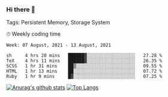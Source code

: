 ### Hi there 👋

Tags: Persistent Memory, Storage System

<!--

[![Anurag's github stats](https://github-readme-stats.vercel.app/api?username=wwyf)](https://github.com/anuraghazra/github-readme-stats)

[![Anurag's github stats](https://github-readme-stats.vercel.app/api?username=wwyf&count_private=true)](https://github.com/anuraghazra/github-readme-stats)


[![Top Langs](https://github-readme-stats.vercel.app/api/top-langs/?username=wwyf&count_private=true&&hide=jupyter%20notebook,html)](https://github.com/anuraghazra/github-readme-stats)



-->


⏱ Weekly coding time

<!--START_SECTION:waka-->
```text
Week: 07 August, 2021 - 13 August, 2021

sh     4 hrs 20 mins   ██████▓░░░░░░░░░░░░░░░░░░   27.28 % 
TeX    4 hrs 11 mins   ██████▓░░░░░░░░░░░░░░░░░░   26.35 % 
SCSS   1 hr 31 mins    ██▒░░░░░░░░░░░░░░░░░░░░░░   09.55 % 
HTML   1 hr 13 mins    ██░░░░░░░░░░░░░░░░░░░░░░░   07.72 % 
Ruby   1 hr 9 mins     █▓░░░░░░░░░░░░░░░░░░░░░░░   07.25 % 
```
<!--END_SECTION:waka-->



[![Anurag's github stats](https://github-readme-stats.vercel.app/api?username=wwyf&count_private=true&show_icons=true&hide_border=true)](https://github.com/anuraghazra/github-readme-stats) [![Top Langs](https://github-readme-stats.vercel.app/api/top-langs/?username=wwyf&count_private=true&hide=jupyter%20notebook,html,OpenEdge%20ABL&langs_count=10&layout=compact&hide_border=true)](https://github.com/anuraghazra/github-readme-stats)

<!--

[![willianrod's wakatime stats](https://github-readme-stats.vercel.app/api/wakatime?username=wwyf)](https://github.com/anuraghazra/github-readme-stats)


-->
